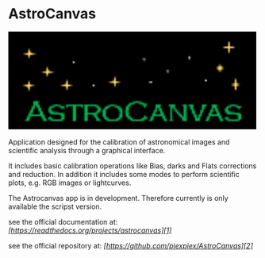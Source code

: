 # AstroCanvas

<img src="configuration/Logo.gif" width=500>

Application designed for the calibration of astronomical images and scientific analysis through a graphical interface.

It includes basic calibration operations like Bias, darks and Flats corrections and reduction. In addition it includes some modes to perform scientific plots, e.g. RGB images or lightcurves.

The Astrocanvas app is in development. Therefore currently is only available the scripst version.

see the official documentation at: *[https://readthedocs.org/projects/astrocanvas][1]*

see the official repository at: *[https://github.com/piexpiex/AstroCanvas][2]*

[1]: https://readthedocs.org/projects/astrocanvas/

[2]: https://github.com/piexpiex/AstroCanvas
